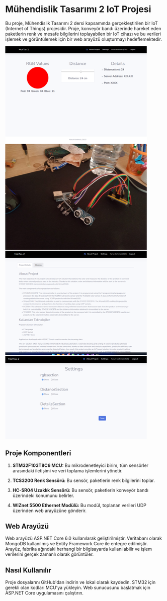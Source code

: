 # Mühendislik Tasarımı 2 IoT Projesi

Bu proje, Mühendislik Tasarımı 2 dersi kapsamında gerçekleştirilen bir IoT (Internet of Things) projesidir. Proje, konveyör bandı üzerinde hareket eden paketlerin renk ve mesafe bilgilerini toplayabilen bir IoT cihazı ve bu verileri işlemek ve görüntülemek için bir web arayüzü oluşturmayı hedeflemektedir.

<div style="display: inline-block;">
<img src="images/main.png" alt="Resim Açıklaması" width="450" height="auto">
<img src="images/hardware.jpg" alt="Resim Açıklaması" width="450" height="auto">
<img src="images/about.png" alt="Resim Açıklaması" width="450" height="auto">
<img src="images/settings.png" alt="Resim Açıklaması" width="450" height="auto">
</div>

## Proje Komponentleri

1. **STM32F103T8C6 MCU:** Bu mikrodenetleyici birim, tüm sensörler arasındaki iletişimi ve veri toplama işlemlerini yönetir.

2. **TCS3200 Renk Sensörü:** Bu sensör, paketlerin renk bilgilerini toplar.

3. **HC-SR04 Uzaklık Sensörü:** Bu sensör, paketlerin konveyör bandı üzerindeki konumunu belirler.

4. **WIZnet 5500 Ethernet Modülü:** Bu modül, toplanan verileri UDP üzerinden web arayüzüne gönderir.

## Web Arayüzü

Web arayüzü ASP.NET Core 6.0 kullanılarak geliştirilmiştir. Veritabanı olarak MongoDB kullanılmış ve Entity Framework Core ile entegre edilmiştir. Arayüz, fabrika ağındaki herhangi bir bilgisayarda kullanılabilir ve işlem verilerini gerçek zamanlı olarak görüntüler.

## Nasıl Kullanılır

Proje dosyalarını GitHub'dan indirin ve lokal olarak kaydedin. STM32 için gerekli olan kodları MCU'ya yükleyin. Web sunucusunu başlatmak için ASP.NET Core uygulamasını çalıştırın. 

